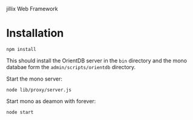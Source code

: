 jillix Web Framework

Installation
========
```
npm install
```
This should install the OrientDB server in the `bin` directory and the mono databae form the `admin/scripts/orientdb` directory.

Start the mono server:
```
node lib/proxy/server.js
```

Start mono as deamon with forever:
```
node start
```
